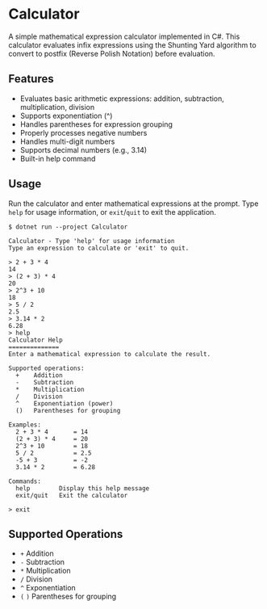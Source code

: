 # Calculator

A simple mathematical expression calculator implemented in C#. This calculator evaluates infix expressions using the Shunting Yard algorithm to convert to postfix (Reverse Polish Notation) before evaluation.

## Features

- Evaluates basic arithmetic expressions: addition, subtraction, multiplication, division
- Supports exponentiation (^)
- Handles parentheses for expression grouping
- Properly processes negative numbers
- Handles multi-digit numbers
- Supports decimal numbers (e.g., 3.14)
- Built-in help command

## Usage

Run the calculator and enter mathematical expressions at the prompt. Type `help` for usage information, or `exit`/`quit` to exit the application.

```shell
$ dotnet run --project Calculator

Calculator - Type 'help' for usage information
Type an expression to calculate or 'exit' to quit.

> 2 + 3 * 4
14
> (2 + 3) * 4
20
> 2^3 + 10
18
> 5 / 2
2.5
> 3.14 * 2
6.28
> help
Calculator Help
==============
Enter a mathematical expression to calculate the result.

Supported operations:
  +    Addition
  -    Subtraction
  *    Multiplication
  /    Division
  ^    Exponentiation (power)
  ()   Parentheses for grouping

Examples:
  2 + 3 * 4       = 14
  (2 + 3) * 4     = 20
  2^3 + 10        = 18
  5 / 2           = 2.5
  -5 + 3          = -2
  3.14 * 2        = 6.28

Commands:
  help        Display this help message
  exit/quit   Exit the calculator

> exit
```

## Supported Operations

- `+` Addition
- `-` Subtraction
- `*` Multiplication
- `/` Division
- `^` Exponentiation
- `(` `)` Parentheses for grouping
